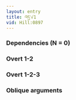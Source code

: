 ```yaml
---
layout: entry
title: འདྲ་√1
vid: Hill:0897
---
```

### Dependencies (N = 0)


### Overt 1-2


### Overt 1-2-3


### Oblique arguments
